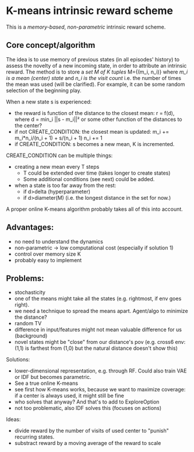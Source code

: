 # K-means intrinsic reward scheme
This is a *memory-based*, *non-parametric* intrinsic reward scheme.

## Core concept/algorithm
The idea is to use memory of previous states (in all episodes' history) to assess the novelty of a new incoming state, in order to attribute an intrinsic reward.
The method is to store a *set M of K tuples* M={(m_i, n_i)} where *m_i is a mean (center) state* and *n_i is the visit count* i.e. the number of times the mean was used (will be clarified).
For example, it can be some random selection of the beginning play.

When a new state s is experienced:
* the reward is function of the distance to the closest mean:
  r = f(d), where d = min_i ||s - m_i||²
  or some other function of the distances to the center?
* if not CREATE_CONDITION:
    the closest mean is updated: m_i += m_i*n_i/(n_i + 1) + s/(n_i + 1)
    n_i += 1
* if CREATE_CONDITION:
    s becomes a new mean, K is incremented.

CREATE_CONDITION can be multiple things:
* creating a new mean every T steps
  * T could be extended over time (takes longer to create states)
  * Some additional conditions (see next) could be added.
* when a state is too far away from the rest:
  * if d>delta (hyperparameter)
  * if d>diameter(M) (i.e. the longest distance in the set for now.)

A proper online K-means algorithm probably takes all of this into account.

## Advantages:
* no need to understand the dynamics
* non-parametric -> low computational cost (especially if solution 1)
* control over memory size K
* probably easy to implement

## Problems:
* stochasticity
* one of the means might take all the states (e.g. rightmost, if env goes right).
* we need a technique to spread the means apart. Agent/algo to minimize the distance?
* random TV
* difference in input/features might not mean valuable difference for us (background)
* novel states might be "close" from our distance's pov (e.g. cross6 env: (1,1) is farthest from (1,0) but the natural distance doesn't show this)

Solutions:
* lower-dimensional representation, e.g. through RF. Could also train VAE or IDF but becomes parametric.
* See a true online K-means
* see first how K-means works, because we want to maximize coverage: if a center is always used, it might still be fine
* who solves that anyway? And that's to add to ExploreOption
* not too problematic, also IDF solves this (focuses on actions)

Ideas:
* divide reward by the number of visits of used center to "punish" recurring states.
* substract reward by a moving average of the reward to scale
